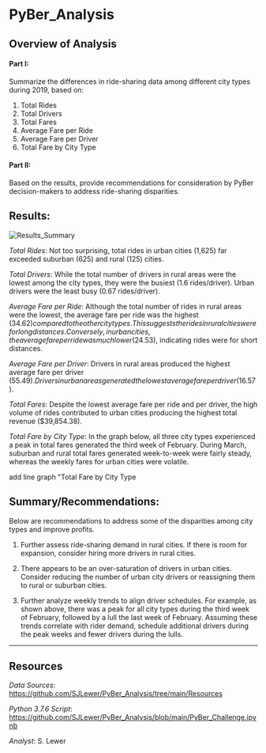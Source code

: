 # PyBer_Analysis
## Overview of Analysis
 #### Part I:  
 Summarize the differences in ride-sharing data among different city types during 2019, based on:
   1. Total Rides
   1. Total Drivers
   1. Total Fares
   1. Average Fare per Ride 
   1. Average Fare per Driver
   1. Total Fare by City Type

 #### Part II: 
 Based on the results, provide recommendations for consideration by PyBer decision-makers to address ride-sharing disparities.

## Results:
 ![Results_Summary](https://user-images.githubusercontent.com/90986041/137827162-7cef8d30-2c45-4a6e-8988-fb85fc4dd86f.png)
 
 _Total Rides_: Not too surprising, total rides in urban cities (1,625) far exceeded suburban (625) and rural (125) cities.
 
 _Total Drivers_: While the total number of drivers in rural areas were the lowest among the city types, they were the busiest (1.6 rides/driver). Urban drivers were the least busy (0.67 rides/driver).
 
 _Average Fare per Ride_: Although the total number of rides in rural areas were the lowest, the average fare per ride was the highest ($34.62) compared to the other city types.  This suggests the rides in rural cities were for long distances.  Conversely, in urban cities, the average fare per ride was much lower ($24.53), indicating rides were for short distances.
 
 _Average Fare per Driver_: Drivers in rural areas produced the highest average fare per driver ($55.49).  Drivers in urban areas generated the lowest average fare per driver ($16.57).
 
 _Total Fares_: Despite the lowest average fare per ride and per driver, the high volume of rides contributed to urban cities producing the highest total revenue ($39,854.38).
 
 _Total Fare by City Type_: In the graph below, all three city types experienced a peak in total fares generated the third week of February. During March, suburban and rural total fares generated week-to-week were fairly steady, whereas the weekly fares for urban cities were volatile.
 
 add line graph "Total Fare by City Type
 
 
## Summary/Recommendations:
Below are recommendations to address some of the disparities among city types and improve profits.

 1. Further assess ride-sharing demand in rural cities.  If there is room for expansion, consider hiring more drivers in rural cities.
 
 1. There appears to be an over-saturation of drivers in urban cities.  Consider reducing the number of urban city drivers or reassigning them to rural or suburban cities. 
 
 1. Further analyze weekly trends to align driver schedules.  For example, as shown above, there was a peak for all city types during the third week of February, followed by a lull the last week of February.  Assuming these trends correlate with rider demand, schedule additional drivers during the peak weeks and fewer drivers during the lulls.
___
## Resources
_Data Sources_: https://github.com/SJLewer/PyBer_Analysis/tree/main/Resources

_Python 3.7.6 Script_: https://github.com/SJLewer/PyBer_Analysis/blob/main/PyBer_Challenge.ipynb

_Analyst_: S. Lewer
